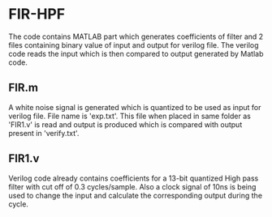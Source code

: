 # FIR-HPF
The code contains MATLAB part which generates coefficients of filter and 2 files containing binary value of input and output for verilog file. The verilog code reads the input which is then compared to output generated by Matlab code.

## FIR.m
A white noise signal is generated which is quantized to be used as input for verilog file. File name is 'exp.txt'. This file when placed in same folder as 'FIR1.v' is read and output is produced which is compared with output present in 'verify.txt'.

## FIR1.v
Verilog code already contains coefficients for a 13-bit quantized High pass filter with cut off of 0.3 cycles/sample. Also a clock signal of 10ns is being used to change the input and calculate the corresponding output during the cycle.
